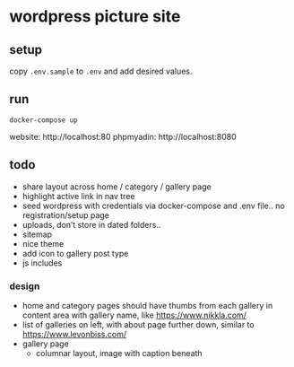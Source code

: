 # wordpress picture site

## setup

copy `.env.sample` to `.env` and add desired values.

## run

`docker-compose up`

website: http://localhost:80
phpmyadin: http://localhost:8080

## todo

- share layout across home / category / gallery page
- highlight active link in nav tree
- seed wordpress with credentials via docker-compose and .env file.. no registration/setup page
- uploads, don’t store in dated folders..
- sitemap
- nice theme
- add icon to gallery post type
- js includes

### design

- home and category pages should have thumbs from each gallery in content area with gallery name, like https://www.nikkla.com/
- list of galleries on left, with about page further down, similar to https://www.levonbiss.com/
- gallery page
    - columnar layout, image with caption beneath